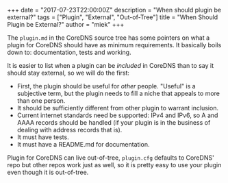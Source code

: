 +++
date = "2017-07-23T22:00:00Z"
description = "When should plugin be external?"
tags = ["Plugin", "External", "Out-of-Tree"]
title = "When Should Plugin be External?"
author = "miek"
+++

The `plugin.md` in the CoreDNS source tree has some pointers on what a plugin for CoreDNS
should have as minimum requirements. It basically boils down to: documentation, tests and working.

It is easier to list when a plugin can be *included* in CoreDNS than to say it should stay
external, so we will do the first:

* First, the plugin should be useful for *other* people. "Useful" is a subjective term, but the
  plugin needs to fill a niche that appeals to more than one person.
* It should be sufficiently different from other plugin to warrant inclusion.
* Current internet standards need be supported: IPv4 and IPv6, so A and AAAA records should be
  handled (if your plugin is in the business of dealing with address records that is).
* It must have tests.
* It must have a README.md for documentation.

Plugin for CoreDNS can live out-of-tree, `plugin.cfg` defaults to CoreDNS' repo but other
repos work just as well, so it is pretty easy to use your plugin even though it is out-of-tree.
